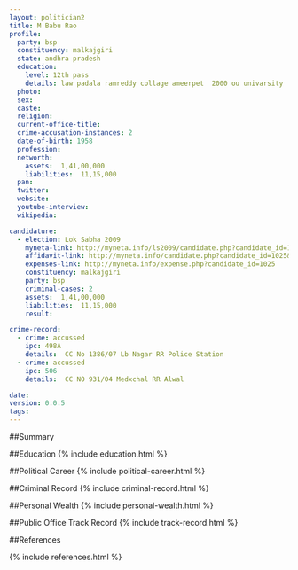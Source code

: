 ```yaml
---
layout: politician2
title: M Babu Rao
profile: 
  party: bsp
  constituency: malkajgiri
  state: andhra pradesh
  education: 
    level: 12th pass
    details: law padala ramreddy collage ameerpet  2000 ou univarsity
  photo: 
  sex: 
  caste: 
  religion: 
  current-office-title: 
  crime-accusation-instances: 2
  date-of-birth: 1958
  profession: 
  networth: 
    assets:  1,41,00,000
    liabilities:  11,15,000
  pan: 
  twitter: 
  website: 
  youtube-interview: 
  wikipedia: 

candidature: 
  - election: Lok Sabha 2009
    myneta-link: http://myneta.info/ls2009/candidate.php?candidate_id=1025
    affidavit-link: http://myneta.info/candidate.php?candidate_id=1025&scan=original
    expenses-link: http://myneta.info/expense.php?candidate_id=1025
    constituency: malkajgiri 
    party: bsp
    criminal-cases: 2
    assets:  1,41,00,000
    liabilities:  11,15,000
    result:  

crime-record: 
  - crime: accussed
    ipc: 498A
    details:  CC No 1386/07 Lb Nagar RR Police Station  
  - crime: accussed
    ipc: 506
    details:  CC NO 931/04 Medxchal RR Alwal  

date: 
version: 0.0.5
tags: 
---
```

##Summary


##Education
{% include education.html %}


##Political Career
{% include political-career.html %}


##Criminal Record
{% include criminal-record.html %}


##Personal Wealth
{% include personal-wealth.html %}


##Public Office Track Record
{% include track-record.html %}


##References


{% include references.html %}
